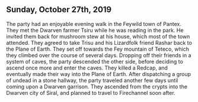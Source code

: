 ## Sunday, October 27th, 2019
The party had an enjoyable evening walk in the Feywild town of Pantex.
They met the Dwarven farmer Tsiru while he was reading in the park.
He invited them back for mushroom stew at his house, which most of the town attended.
They agreed to take Trisu and his Lizardfolk friend Rashar back to the Plane of Earth.
They set off towards the Fey mountain of Teteco, which they climbed over the course of several days.
Dropping off their friends in a system of caves, the party descended the other side, before deciding to ascend once more and enter the caves.
They killed a Redcap, and eventually made their way into the Plane of Earth.
After dispatching a group of undead in a stone hallway, the party traveled another few days until coming upon a Dwarven garrison.
They ascended from the crypts into the Dwarven city of Siral, and planned to travel to Firechannel soon after.
